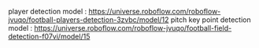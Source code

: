player detection model : https://universe.roboflow.com/roboflow-jvuqo/football-players-detection-3zvbc/model/12
pitch key point detection model : https://universe.roboflow.com/roboflow-jvuqo/football-field-detection-f07vi/model/15
